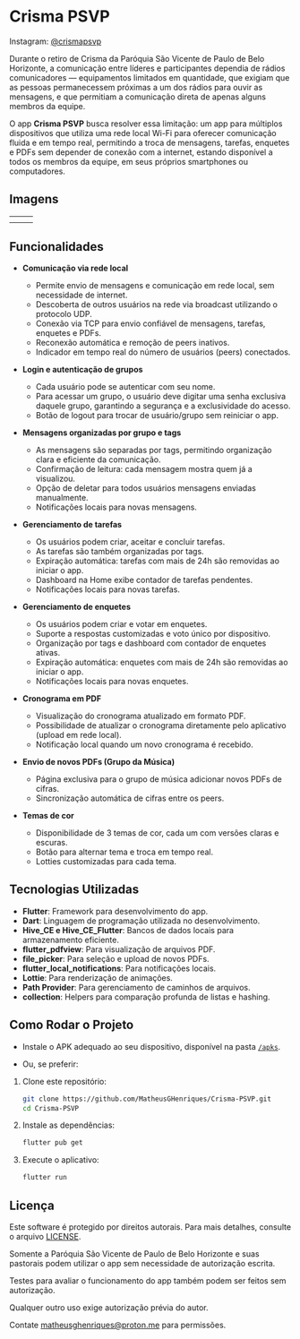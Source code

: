 # Crisma PSVP

Instagram: [@crismapsvp](https://instagram.com/crismapsvp)

Durante o retiro de Crisma da Paróquia São Vicente de Paulo de Belo Horizonte, a comunicação entre líderes e participantes dependia de rádios comunicadores — equipamentos limitados em quantidade, que exigiam que as pessoas permanecessem próximas a um dos rádios para ouvir as mensagens, e que permitiam a comunicação direta de apenas alguns membros da equipe.

O app **Crisma PSVP** busca resolver essa limitação: um app para múltiplos dispositivos que utiliza uma rede local Wi-Fi para oferecer comunicação fluida e em tempo real, permitindo a troca de mensagens, tarefas, enquetes e PDFs sem depender de conexão com a internet, estando disponível a todos os membros da equipe, em seus próprios smartphones ou computadores.

## Imagens

<table>
    <tr>
        <td><img src="home_main_theme.jpeg" width="200" style="display:none;"/></td>
        <td><img src="home_blue_theme.jpeg" width="200" style="display:none;"/></td>
        <td><img src="home_green_theme.jpeg" width="200" style="display:none;"/></td>
    </tr>
    <tr>
        <td><img src="login_page.jpeg" width="200" style="display:none;"/></td>
        <td><img src="chat_page.jpeg" width="200" style="display:none;"/></td>
        <td><img src="tasks_page.jpeg" width="200" style="display:none;"/></td>
    </tr>
</table>

## Funcionalidades

- **Comunicação via rede local**  
  - Permite envio de mensagens e comunicação em rede local, sem necessidade de internet.  
  - Descoberta de outros usuários na rede via broadcast utilizando o protocolo UDP.  
  - Conexão via TCP para envio confiável de mensagens, tarefas, enquetes e PDFs.  
  - Reconexão automática e remoção de peers inativos.  
  - Indicador em tempo real do número de usuários (peers) conectados.

- **Login e autenticação de grupos**  
  - Cada usuário pode se autenticar com seu nome.  
  - Para acessar um grupo, o usuário deve digitar uma senha exclusiva daquele grupo, garantindo a segurança e a exclusividade do acesso.  
  - Botão de logout para trocar de usuário/grupo sem reiniciar o app.

- **Mensagens organizadas por grupo e tags**  
  - As mensagens são separadas por tags, permitindo organização clara e eficiente da comunicação.  
  - Confirmação de leitura: cada mensagem mostra quem já a visualizou.  
  - Opção de deletar para todos usuários mensagens enviadas manualmente.  
  - Notificações locais para novas mensagens.

- **Gerenciamento de tarefas**  
  - Os usuários podem criar, aceitar e concluir tarefas.  
  - As tarefas são também organizadas por tags.  
  - Expiração automática: tarefas com mais de 24h são removidas ao iniciar o app.  
  - Dashboard na Home exibe contador de tarefas pendentes.  
  - Notificações locais para novas tarefas.

- **Gerenciamento de enquetes**  
  - Os usuários podem criar e votar em enquetes.  
  - Suporte a respostas customizadas e voto único por dispositivo.  
  - Organização por tags e dashboard com contador de enquetes ativas.
  - Expiração automática: enquetes com mais de 24h são removidas ao iniciar o app.  
  - Notificações locais para novas enquetes.

- **Cronograma em PDF**  
  - Visualização do cronograma atualizado em formato PDF.  
  - Possibilidade de atualizar o cronograma diretamente pelo aplicativo (upload em rede local).  
  - Notificação local quando um novo cronograma é recebido.
 
- **Envio de novos PDFs (Grupo da Música)**  
  - Página exclusiva para o grupo de música adicionar novos PDFs de cifras.  
  - Sincronização automática de cifras entre os peers.  

- **Temas de cor**  
  - Disponibilidade de 3 temas de cor, cada um com versões claras e escuras.  
  - Botão para alternar tema e troca em tempo real.  
  - Lotties customizadas para cada tema.


## Tecnologias Utilizadas

- **Flutter**: Framework para desenvolvimento do app.  
- **Dart**: Linguagem de programação utilizada no desenvolvimento.  
- **Hive_CE e Hive_CE_Flutter**: Bancos de dados locais para armazenamento eficiente.  
- **flutter_pdfview**: Para visualização de arquivos PDF.  
- **file_picker**: Para seleção e upload de novos PDFs.  
- **flutter_local_notifications**: Para notificações locais.  
- **Lottie**: Para renderização de animações.  
- **Path Provider**: Para gerenciamento de caminhos de arquivos.  
- **collection**: Helpers para comparação profunda de listas e hashing.

## Como Rodar o Projeto

- Instale o APK adequado ao seu dispositivo, disponível na pasta [`/apks`](./apks).
  
- Ou, se preferir:
1. Clone este repositório:
   ```sh
   git clone https://github.com/MatheusGHenriques/Crisma-PSVP.git
   cd Crisma-PSVP
   ```
2. Instale as dependências:
   ```sh
   flutter pub get
   ```
3. Execute o aplicativo:
   ```sh
   flutter run
   ```

## Licença

Este software é protegido por direitos autorais. Para mais detalhes, consulte o arquivo [LICENSE](./LICENSE).

Somente a Paróquia São Vicente de Paulo de Belo Horizonte e suas pastorais podem utilizar o app sem necessidade de autorização escrita.

Testes para avaliar o funcionamento do app também podem ser feitos sem autorização.

Qualquer outro uso exige autorização prévia do autor.

Contate matheusghenriques@proton.me para permissões.
